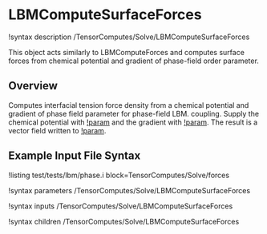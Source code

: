 # LBMComputeSurfaceForces

!syntax description /TensorComputes/Solve/LBMComputeSurfaceForces

This object acts similarly to LBMComputeForces and computes surface forces from chemical potential and gradient of phase-field order parameter.

## Overview

Computes interfacial tension force density from a chemical potential and gradient of phase field parameter for phase\-field LBM.
coupling. Supply the chemical potential with
[!param](/TensorComputes/Solve/LBMComputeSurfaceForces/chemical_potential) and the gradient with
[!param](/TensorComputes/Solve/LBMComputeSurfaceForces/grad_phi). The result is a vector field
written to [!param](/TensorComputes/Solve/LBMComputeSurfaceForces/buffer).

## Example Input File Syntax

!listing test/tests/lbm/phase.i block=TensorComputes/Solve/forces

!syntax parameters /TensorComputes/Solve/LBMComputeSurfaceForces

!syntax inputs /TensorComputes/Solve/LBMComputeSurfaceForces

!syntax children /TensorComputes/Solve/LBMComputeSurfaceForces
